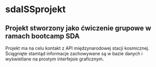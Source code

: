 # sdaISSprojekt

## Projekt stworzony jako ćwiczenie grupowe w ramach bootcamp SDA

Projekt ma na celu kontakt z API międzynarodowej stacji kosmicznej.
Ściągnięte stamtąd informacje zachowywane są w bazie danych i wyświetlane na prostym interfejsie graficznym.
